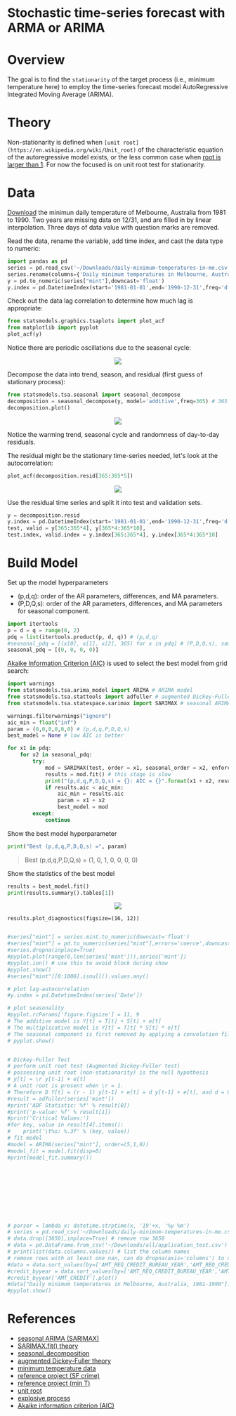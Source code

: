 # Stochastic time-series forecast with ARMA or ARIMA
# Overview
The goal is to find the `stationarity` of the target process (i.e., minimum
temperature here) to employ the time-series forecast model AutoRegressive
Integrated Moving Average (ARIMA).

# Theory
Non-stationarity is defined when `[unit
root](https://en.wikipedia.org/wiki/Unit_root)` of the characteristic equation
of the autoregressive model exists, or the less common case when [root is larger
than 1](https://onlinelibrary.wiley.com/doi/epdf/10.1111/j.1468-2354.2010.00625.x).
For now the focused is on unit root test for stationarity. 

# Data 
[Download](https://datamarket.com/data/set/2324/daily-minimum-temperatures-in-melbourne-australia-1981-1990#!ds=2324&display=line)
the minimun daily temperature of Melbourne, Australia from 1981 to 1990. Two
years are missing data on 12/31, and are filled in by linear interpolation.
Three days of data value with question marks are removed.

Read the data, rename the variable, add time index, and cast the data type to numeric:
```python
import pandas as pd
series = pd.read_csv('~/Downloads/daily-minimum-temperatures-in-me.csv', error_bad_lines=False) 
series.rename(columns={'Daily minimum temperatures in Melbourne, Australia, 1981-1990':'mint'},inplace=True) # rename minimum temp to 'mint'
y = pd.to_numeric(series["mint"],downcast='float')
y.index = pd.DatetimeIndex(start='1981-01-01',end='1990-12-31',freq='d')
```

Check out the data lag correlation to determine how much lag is appropriate:
```python 
from statsmodels.graphics.tsaplots import plot_acf
from matplotlib import pyplot
plot_acf(y)
```

Notice there are periodic oscillations due to the seasonal cycle:
<p align="center">
    <img src="autocorr_orig.png"/>
</p>

Decompose the data into trend, season, and residual (first guess of stationary process):
```python
from statsmodels.tsa.seasonal import seasonal_decompose  
decomposition = seasonal_decompose(y, model='additive',freq=365) # 365 is the sampling freq (N/T) in a period T=year
decomposition.plot()
```
<p align="center">
    <img src="decomp.png"/>
</p>
Notice the warming trend, seasonal cycle and randomness of day-to-day residuals.

The residual might be the stationary time-series needed, let's look at the autocorrelation:
```python
plot_acf(decomposition.resid[365:365*5])
```
<p align="center">
    <img src="autocorr_resid.png"/>
</p>

Use the residual time series and split it into test and validation sets. 
``` python
y = decomposition.resid
y.index = pd.DatetimeIndex(start='1981-01-01',end='1990-12-31',freq='d')
test, valid = y[365:365*4], y[365*4:365*10],
test.index, valid.index = y.index[365:365*4], y.index[365*4:365*10]
```

# Build Model 
Set up the model hyperparameters
  * (p,d,q): order of the AR parameters, differences, and MA parameters.
  * (P,D,Q,s): order of the AR parameters, differences, and MA parameters for seasonal component.
```python
import itertools
p = d = q = range(0, 2)
pdq = list(itertools.product(p, d, q)) # (p,d,q)
#seasonal_pdq = [(x[0], x[1], x[2], 365) for x in pdq] # (P,D,Q,s), sampling freq = 365 
seasonal_pdq = [(0, 0, 0, 0)]
```

[Akaike Information Criterion (AIC)](https://en.wikipedia.org/wiki/Akaike_information_criterion) 
is used to select the best model from grid search: 
```python
import warnings
from statsmodels.tsa.arima_model import ARIMA # ARIMA model
from statsmodels.tsa.stattools import adfuller # augmented Dickey-Fuller test
from statsmodels.tsa.statespace.sarimax import SARIMAX # seasonal ARIMA

warnings.filterwarnings("ignore")
aic_min = float("inf") 
param = (0,0,0,0,0,0) # (p,d,q,P,D,Q,s)
best_model = None # low AIC is better

for x1 in pdq:
    for x2 in seasonal_pdq:
        try:
            mod = SARIMAX(test, order = x1, seasonal_order = x2, enforce_stationarity = False, enforce_invertibility = False)
            results = mod.fit() # this stage is slow 
            print("(p,d,q,P,D,Q,s) = {}: AIC = {}".format(x1 + x2, results.aic))
            if results.aic < aic_min:
                aic_min = results.aic
                param = x1 + x2
                best_model = mod
        except:
            continue
```

Show the best model hyperparameter
```python
print("Best (p,d,q,P,D,Q,s) =", param)
```
> Best (p,d,q,P,D,Q,s) = (1, 0, 1, 0, 0, 0, 0)

Show the statistics of the best model
```python
results = best_model.fit()
print(results.summary().tables[1])
```

<p align="center">
    <img src="table.png"/>
</p>


```ptyhon
results.plot_diagnostics(figsize=(16, 12))
```

```python

#series["mint"] = series.mint.to_numeric(downcast='float')
#series["mint"] = pd.to_numeric(series["mint"],errors='coerce',downcast='float')
#series.dropna(inplace=True)
#pyplot.plot(range(0,len(series['mint'])),series['mint'])
#pyplot.ion() # use this to avoid block during show
#pyplot.show()
#series["mint"][0:1000].isnull().values.any()

# plot lag-autocorrelation
#y.index = pd.DatetimeIndex(series['Date'])

# plot seasonality  
#pyplot.rcParams['figure.figsize'] = 11, 9
# The additive model is Y[t] = T[t] + S[t] + e[t]
# The multiplicative model is Y[t] = T[t] * S[t] * e[t]
# The seasonal component is first removed by applying a convolution filter to the data. The average of this smoothed series for each period is the returned seasonal component. 
# pyplot.show()


# Dickey-Fuller Test
# perform unit root test (Augmented Dickey-Fuller test)
# possessing unit root (non-stationarity) is the null hypothesis 
# y[t] = \r y[t-1] + e[t]
# A unit root is present when \r = 1. 
# Therefore D Y[t] = (r - 1) y[t-1] + e[t] = d y[t-1] + e[t], and d = 0 becomes the null hypothesis for Dickey-Fuller test for stationarity test.
#result = adfuller(series['mint'])
#print('ADF Statistic: %f' % result[0])
#print('p-value: %f' % result[1])
#print('Critical Values:')
#for key, value in result[4].items():
#    print('\t%s: %.3f' % (key, value))
# fit model
#model = ARIMA(series["mint"], order=(5,1,0))
#model_fit = model.fit(disp=0)
#print(model_fit.summary())










# parser = lambda x: datetime.strptime(x, '19'+x, '%y %m') 
# series = pd.read_csv('~/Downloads/daily-minimum-temperatures-in-me.csv', error_bad_lines=False, data_parser=parser) 
# data.drop([3650],inplace=True) # remove row 3650
# data = pd.DataFrame.from_csv('~/Downloads/all/application_test.csv')
# print(list(data.columns.values)) # list the column names
# remove rows with at least one nan, can do dropna(axis='columns') to drop the columns with at least one nan, do dropna(inplace=True) for inplace replacement
#data = data.sort_values(by=['AMT_REQ_CREDIT_BUREAU_YEAR','AMT_REQ_CREDIT_BUREAU_QRT','AMT_REQ_CREDIT_BUREAU_MON'], ascending=True)[['AMT_CREDIT','AMT_REQ_CREDIT_BUREAU_MON','AMT_REQ_CREDIT_BUREAU_QRT','AMT_REQ_CREDIT_BUREAU_YEAR']].dropna(axis='rows')
#credit_byyear = data.sort_values(by=['AMT_REQ_CREDIT_BUREAU_YEAR','AMT_REQ_CREDIT_BUREAU_QRT','AMT_REQ_CREDIT_BUREAU_MON'], ascending=True)[['AMT_CREDIT','AMT_REQ_CREDIT_BUREAU_MON','AMT_REQ_CREDIT_BUREAU_QRT','AMT_REQ_CREDIT_BUREAU_YEAR']].dropna(axis='rows')
#credit_byyear['AMT_CREDIT'].plot()
#data["Daily minimum temperatures in Melbourne, Australia, 1981-1990"].plot()
#pyplot.show()
```


# References
* [seasonal ARIMA (SARIMAX)](https://www.statsmodels.org/dev/generated/statsmodels.tsa.statespace.sarimax.SARIMAX.html)
* [SARIMAX.fit() theory](https://www.statsmodels.org/dev/generated/statsmodels.tsa.statespace.sarimax.SARIMAX.fit.html#statsmodels.tsa.statespace.sarimax.SARIMAX.fit)
* [seasonal_decomposition](https://www.statsmodels.org/dev/generated/statsmodels.tsa.seasonal.seasonal_decompose.html)
* [augmented Dickey-Fuller theory](http://support.sas.com/documentation/cdl/en/etsug/63939/HTML/default/viewer.htm#etsug_macros_sect007.htm)
* [minimum temperature data](https://datamarket.com/data/set/2324/daily-minimum-temperatures-in-melbourne-australia-1981-1990#!ds=2324&display=line)
* [reference project (SF crime)](https://github.com/liyenhsu/SF-Crime-Analysis/blob/master/sf_crime_analysis.ipynb?fbclid=IwAR1sqdDd2izosGw6axuYoGei3288ab-lBgvS6LfDyaeJ8IWzFkNmGtm1cZ4)
* [reference project (min T)](https://machinelearningmastery.com/make-sample-forecasts-arima-python/)
* [unit root](https://en.wikipedia.org/wiki/Unit_root)
* [explosive process](https://onlinelibrary.wiley.com/doi/epdf/10.1111/j.1468-2354.2010.00625.x)
* [Akaike information criterion (AIC)](https://en.wikipedia.org/wiki/Akaike_information_criterion)
